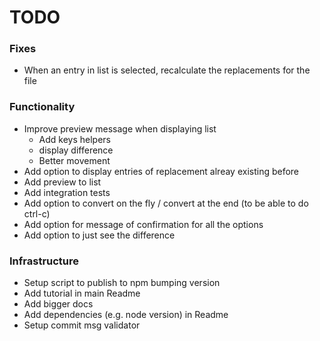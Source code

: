 # TODO

### Fixes

- When an entry in list is selected, recalculate the replacements for the file

### Functionality

- Improve preview message when displaying list
  - Add keys helpers
  - display difference
  - Better movement
- Add option to display entries of replacement alreay existing before
- Add preview to list
- Add integration tests
- Add option to convert on the fly / convert at the end (to be able to do ctrl-c)
- Add option for message of confirmation for all the options
- Add option to just see the difference

### Infrastructure

- Setup script to publish to npm bumping version
- Add tutorial in main Readme
- Add bigger docs
- Add dependencies (e.g. node version) in Readme
- Setup commit msg validator
